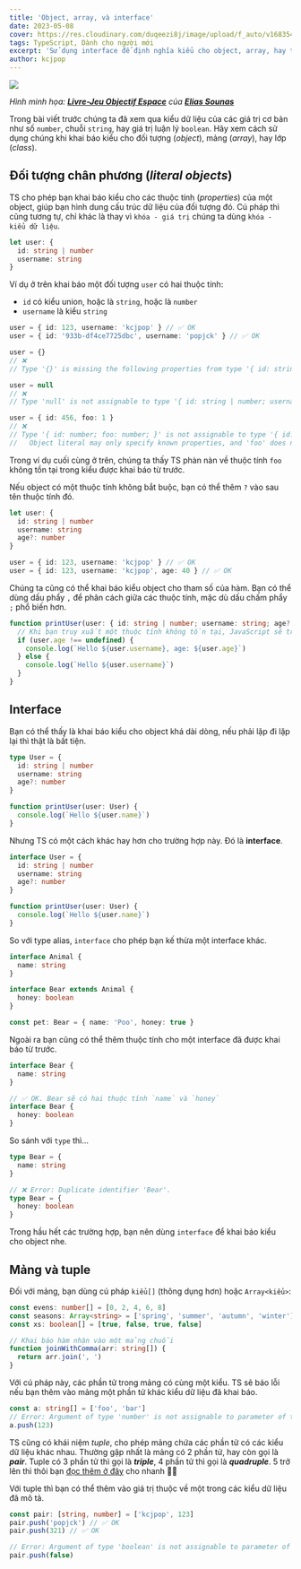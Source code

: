 ```yaml
---
title: 'Object, array, và interface'
date: 2023-05-08
cover: https://res.cloudinary.com/duqeezi8j/image/upload/f_auto/v1683546584/ehkoo/01.png
tags: TypeScript, Dành cho người mới
excerpt: 'Sử dụng interface để định nghĩa kiểu cho object, array, hay tuple.'
author: kcjpop
---
```


![](https://res.cloudinary.com/duqeezi8j/image/upload/f_auto/v1683546584/ehkoo/01.png)

_Hình minh họa: [**Livre-Jeu Objectif Espace**](https://www.sounasdesign.com/portfolio/livre-jeu-objectif-espace-space-game-book-with-a-board/) của [**Elias Sounas**](https://www.sounasdesign.com)_

Trong bài viết trước chúng ta đã xem qua kiểu dữ liệu của các giá trị cơ bản như số `number`, chuỗi `string`, hay giá trị luận lý `boolean`. Hãy xem cách sử dụng chúng khi khai báo kiểu cho đối tượng (_object_), mảng (_array_), hay lớp (_class_).

## Đối tượng chân phương (_literal objects_)

TS cho phép bạn khai báo kiểu cho các thuộc tính (_properties_) của một object, giúp bạn hình dung cấu trúc dữ liệu của đối tượng đó. Cú pháp thì cũng tương tự, chỉ khác là thay vì `khóa - giá trị` chúng ta dùng `khóa - kiểu dữ liệu`.

```ts
let user: {
  id: string | number
  username: string
}
```

Ví dụ ở trên khai báo một đối tượng `user` có hai thuộc tính:

- `id` có kiểu union, hoặc là `string`, hoặc là `number`
- `username` là kiểu `string`

```ts
user = { id: 123, username: 'kcjpop' } // ✅ OK
user = { id: '933b-df4ce7725dbc', username: 'popjck' } // ✅ OK

user = {}
// ❌
// Type '{}' is missing the following properties from type '{ id: string | number; username: string; }': id, username

user = null
// ❌
// Type 'null' is not assignable to type '{ id: string | number; username: string; }'.

user = { id: 456, foo: 1 }
// ❌
// Type '{ id: number; foo: number; }' is not assignable to type '{ id: string | number; username: string; }'.
//   Object literal may only specify known properties, and 'foo' does not exist in type '{ id: string | number; username: string; }'.
```

Trong ví dụ cuối cùng ở trên, chúng ta thấy TS phàn nàn về thuộc tính `foo` không tồn tại trong kiểu được khai báo từ trước.

Nếu object có một thuộc tính không bắt buộc, bạn có thể thêm `?` vào sau tên thuộc tính đó.

```ts
let user: {
  id: string | number
  username: string
  age?: number
}

user = { id: 123, username: 'kcjpop' } // ✅ OK
user = { id: 123, username: 'kcjpop', age: 40 } // ✅ OK
```

Chúng ta cũng có thể khai báo kiểu object cho tham số của hàm. Bạn có thể dùng dấu phẩy `,` để phân cách giữa các thuộc tính, mặc dù dấu chấm phẩy `;` phổ biến hơn.

```ts
function printUser(user: { id: string | number; username: string; age?: number }) {
  // Khi bạn truy xuất một thuộc tính không tồn tại, JavaScript sẽ trả về undefined.
  if (user.age !== undefined) {
    console.log(`Hello ${user.username}, age: ${user.age}`)
  } else {
    console.log(`Hello ${user.username}`)
  }
}
```

## Interface

Bạn có thể thấy là khai báo kiểu cho object khá dài dòng, nếu phải lặp đi lặp lại thì thật là bất tiện.

```ts
type User = {
  id: string | number
  username: string
  age?: number
}

function printUser(user: User) {
  console.log(`Hello ${user.name}`)
}
```

Nhưng TS có một cách khác hay hơn cho trường hợp này. Đó là **interface**.

```ts
interface User = {
  id: string | number
  username: string
  age?: number
}

function printUser(user: User) {
  console.log(`Hello ${user.name}`)
}
```

So với type alias, `interface` cho phép bạn kế thừa một interface khác.

```ts
interface Animal {
  name: string
}

interface Bear extends Animal {
  honey: boolean
}

const pet: Bear = { name: 'Poo', honey: true }
```

Ngoài ra bạn cũng có thể thêm thuộc tính cho một interface đã được khai báo từ trước.

```ts
interface Bear {
  name: string
}

// ✅ OK. Bear sẽ có hai thuộc tính `name` và `honey`
interface Bear {
  honey: boolean
}
```

So sánh với `type` thì…

```ts
type Bear = {
  name: string
}

// ❌ Error: Duplicate identifier 'Bear'.
type Bear = {
  honey: boolean
}
```

Trong hầu hết các trường hợp, bạn nên dùng `interface` để khai báo kiểu cho object nhe.

## Mảng và tuple

Đối với mảng, bạn dùng cú pháp `kiểu[]` (thông dụng hơn) hoặc `Array<kiểu>`:

```ts
const evens: number[] = [0, 2, 4, 6, 8]
const seasons: Array<string> = ['spring', 'summer', 'autumn', 'winter']
const xs: boolean[] = [true, false, true, false]

// Khai báo hàm nhận vào một mảng chuỗi
function joinWithComma(arr: string[]) {
  return arr.join(', ')
}
```

Với cú pháp này, các phần tử trong mảng có cùng một kiểu. TS sẽ báo lỗi nếu bạn thêm vào mảng một phần tử khác kiểu dữ liệu đã khai báo.

```ts
const a: string[] = ['foo', 'bar']
// Error: Argument of type 'number' is not assignable to parameter of type 'string'.
a.push(123)
```

TS cũng có khái niệm _tuple_, cho phép mảng chứa các phần tử có các kiểu dữ liệu khác nhau. Thường gặp nhất là mảng có 2 phần tử, hay còn gọi là _**pair**_. Tuple có 3 phần tử thì gọi là _**triple**_, 4 phần tử thì gọi là _**quadruple**_. 5 trở lên thì thôi bạn [đọc thêm ở đây](https://en.wikipedia.org/wiki/Tuple#Names_for_tuples_of_specific_lengths) cho nhanh 😮‍💨

Với tuple thì bạn có thể thêm vào giá trị thuộc về một trong các kiểu dữ liệu đã mô tả.

```ts
const pair: [string, number] = ['kcjpop', 123]
pair.push('popjck') // ✅ OK
pair.push(321) // ✅ OK

// Error: Argument of type 'boolean' is not assignable to parameter of type 'string | number'.
pair.push(false)
```

